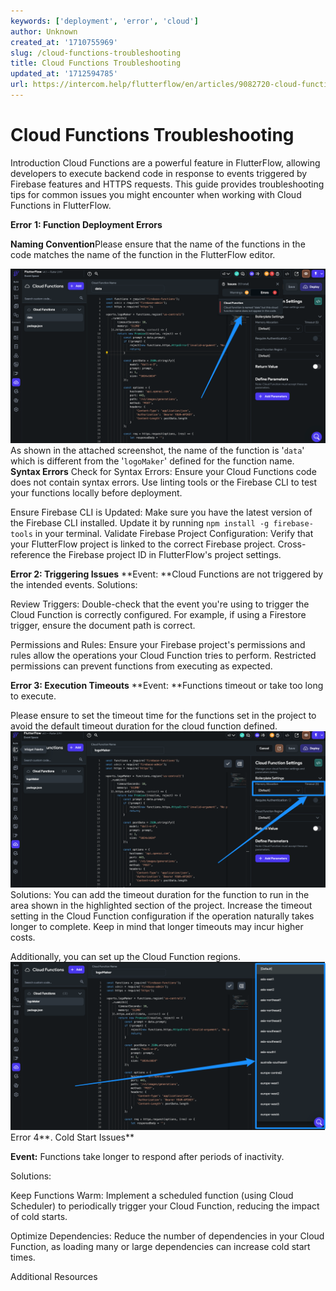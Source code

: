 ```yaml
---
keywords: ['deployment', 'error', 'cloud']
author: Unknown
created_at: '1710755969'
slug: /cloud-functions-troubleshooting
title: Cloud Functions Troubleshooting
updated_at: '1712594785'
url: https://intercom.help/flutterflow/en/articles/9082720-cloud-functions-troubleshooting
---
```

# Cloud Functions Troubleshooting

Introduction
Cloud Functions are a powerful feature in FlutterFlow, allowing developers to execute backend code in response to events triggered by Firebase features and HTTPS requests. This guide provides troubleshooting tips for common issues you might encounter when working with Cloud Functions in FlutterFlow.

**Error** **1: Function Deployment Errors**

**Naming Convention**Please ensure that the name of the functions in the code matches the name of the function in the FlutterFlow editor.

![](../../assets/20250430121133833159.png)
As shown in the attached screenshot, the name of the function is '`data`' which is different from the '`logoMaker`' defined for the function name.​
**Syntax Errors**
Check for Syntax Errors: Ensure your Cloud Functions code does not contain syntax errors. Use linting tools or the Firebase CLI to test your functions locally before deployment.

Ensure Firebase CLI is Updated: Make sure you have the latest version of the Firebase CLI installed. Update it by running `npm install -g firebase-tools` in your terminal.
Validate Firebase Project Configuration: Verify that your FlutterFlow project is linked to the correct Firebase project. Cross-reference the Firebase project ID in FlutterFlow's project settings.

**Error 2: Triggering Issues**
**Event: **Cloud Functions are not triggered by the intended events.​
Solutions:

Review Triggers: Double-check that the event you're using to trigger the Cloud Function is correctly configured. For example, if using a Firestore trigger, ensure the document path is correct.

Permissions and Rules: Ensure your Firebase project's permissions and rules allow the operations your Cloud Function tries to perform. Restricted permissions can prevent functions from executing as expected.

**Error 3: Execution Timeouts**
**Event: **Functions timeout or take too long to execute.

Please ensure to set the timeout time for the functions set in the project to avoid the default timeout duration for the cloud function defined. 
![](../../assets/20250430121134186956.png)
Solutions:
You can add the timeout duration for the function to run in the area shown in the highlighted section of the project. Increase the timeout setting in the Cloud Function configuration if the operation naturally takes longer to complete. Keep in mind that longer timeouts may incur higher costs.

Additionally, you can set up the Cloud Function regions.​
![](../../assets/20250430121134509618.png)
Error 4**. Cold Start Issues**

​**Event:** Functions take longer to respond after periods of inactivity.

Solutions:

Keep Functions Warm: Implement a scheduled function (using Cloud Scheduler) to periodically trigger your Cloud Function, reducing the impact of cold starts.

Optimize Dependencies: Reduce the number of dependencies in your Cloud Function, as loading many or large dependencies can increase cold start times.

Additional Resources 



